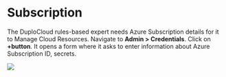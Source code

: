 # Subscription

The DuploCloud rules-based expert needs Azure Subscription details for it to Manage Cloud Resources. Navigate to **Admin > Credentials**. Click on **+button**. It opens a form where it asks to enter information about Azure Subscription ID, secrets.

![](https://duplocloud.com/wp-content/uploads/2021/11/create-azure-credentials.png)
